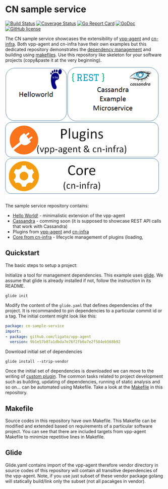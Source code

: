 # CN sample service

[![Build Status](https://travis-ci.org/ligato/cn-sample-service.svg?branch=master)](https://travis-ci.org/ligato/cn-sample-service)
[![Coverage Status](https://coveralls.io/repos/github/ligato/cn-sample-service/badge.svg?branch=master)](https://coveralls.io/github/ligato/cn-sample-service?branch=master)
[![Go Report Card](https://goreportcard.com/badge/github.com/ligato/cn-sample-service)](https://goreportcard.com/report/github.com/ligato/cn-sample-service)
[![GoDoc](https://godoc.org/github.com/ligato/cn-sample-service?status.svg)](https://godoc.org/github.com/ligato/cn-sample-service)
[![GitHub license](https://img.shields.io/badge/license-Apache%20license%202.0-blue.svg)](https://github.com/ligato/cn-sample-service/blob/master/LICENSE)

The CN sample service showcases the extensibility of [vpp-agent](https://github.com/ligato/vpp-agent) 
and [cn-infra](https://github.com/ligato/cn-infra). Both vpp-agent and cn-infra have their own examples
but this dedicated repository demonstrates the [dependency management](Glide) and building using [makefiles](Makefile).
Use this repository like skeleton for your software projects (copy&paste it at the very beginning).

![sample_service](docs/imgs/sample_service.png "Sample service plugins")


The sample service repository contains:
* [Hello World!](cmd/helloworld) - minimalistic extension of the vpp-agent
* [Cassandra](cmd/cassandra) - comming soon (it is supposed to showcase REST API calls that work with Cassandra)
* Plugins from [vpp-agent](https://github.com/ligato/vpp-agent/tree/master/plugins) and [cn-infra](https://github.com/ligato/cn-infra)
* [Core from cn-infra](https://github.com/ligato/cn-infra/tree/master/core) - lifecycle management of plugins (loading, 

## Quickstart

The basic steps to setup a project:

Initialize a tool for management dependencies. This example uses [glide](https://github.com/Masterminds/glide).
We assume that glide is already installed if not, follow the instruction in its README.

```
glide init
```

Modify the content of the `glide.yaml` that defines dependencies of the project.
It is recommanded to pin dependencies to a particular commit id or a tag. The initial content
might look like this:

```yaml
package: cn-sample-service
import:
- package: github.com/ligato/vpp-agent
  version: 9b1e57b07a1dbda7e76f2fb0a7e2f584eb568b92
```

Download initial set of dependencies

```
glide install --strip-vendor
```

Once the initial set of dependencies is downloaded we can move to the writing of [custom plugin](cmd/helloworld).
The common tasks related to project development such as building, updating of dependencies, running of static
analysis and so on... can be automated using Makefile. Take a look at the [Makefile](Makefile) in this repository.

## Makefile
Source codes in this repository have own Makefile. This Makefile can be modified and extended based on requirements
of a particular software project. You can see that there are included targets from vpp-agent Makefile to minimize
repetitive lines in Makefile.

## Glide
Glide.yaml contains import of the vpp-agent therefore vendor directory in source codes of this repository
will contain all transitive dependencies of the vpp-agent. Note, if you use just subset of these vendor package
golang will statically build/link only the subset (not all pacakges in vendor).